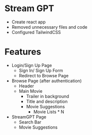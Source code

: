# Stream GPT
- Create react app
- Removed unnecessary files and code
- Configured TailwindCSS

# Features
- Login/Sign Up Page
    - Sign In/ Sign Up Form
    - Redirect to Browse Page
- Browse Page (after authentication)
    - Header
    - Main Movie
        - Trailer in background
        - Title and description
        - Movie Suggestions
            - Movie Lists * N
- StreamGPT Page
    - Search Bar
    - Movie Suggestions
